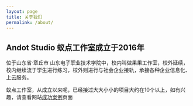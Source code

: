 ```yaml
---
layout: page
title: 关于我们
permalink: /about/
---
```


## Andot Studio 蚁点工作室成立于2016年

位于山东省·章丘市 山东电子职业技术学院中，校内叫做果果工作室，校外延续，校内继续流于学生进行练习，校外则进行与社会企业接轨，承接各种企业信息化、上云服务。

蚁点工作室，从成立以来呢，已经接过大大小小的项目大约在10个以上，如有兴趣，请查看网站[成功案例](/case)页面
